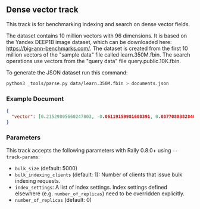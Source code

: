 ## Dense vector track

This track is for benchmarking indexing and search on dense vector fields.

The dataset contains 10 million vectors with 96 dimensions. It is based on the
Yandex DEEP1B image dataset, which can be downloaded here:
https://big-ann-benchmarks.com/. The dataset is created from the first 10
million vectors of the "sample data" file called learn.350M.fbin. The search
operations use vectors from the "query data" file query.public.10K.fbin.

To generate the JSON dataset run this command:

```bash
python3 _tools/parse.py data/learn.350M.fbin > documents.json
````

### Example Document

```json
{
  "vector": [0.21529805660247803, -0.06119159981608391, 0.08770883828401566, 0.08731604367494583, -0.03312725946307182, -0.06861377507448196, 0.011172166094183922, 0.08099681884050369, 0.06873716413974762, -0.10662394016981125, -0.06803347170352936, -0.22509372234344482, 0.04775683954358101, -0.11963146924972534, -0.13713325560092926, 0.040520284324884415, 0.03633395954966545, -0.06001321226358414, 0.05640476569533348, -0.1323852241039276, 0.09493865817785263, 0.08581436425447464, 0.11651603877544403, -0.007319801487028599, 0.07001037895679474, -0.20735269784927368, 0.09725717455148697, -0.09026120603084564, 0.027974626049399376, 0.07966648787260056, -0.00902935303747654, -0.25620758533477783, -0.03905373811721802, 0.1739693433046341, -0.0062398542650043964, 0.1722472906112671, -0.005885206162929535, -0.15015317499637604, -0.13207486271858215, -0.05693387985229492, 0.1926010102033615, -0.03730269894003868, 0.06276655197143555, 0.06388836354017258, -0.07929308712482452, -0.04800641909241676, -0.04506685957312584, -0.025829171761870384, 0.11739484965801239, 0.04018357768654823, 0.03557595983147621, -0.14328059554100037, -0.009096059016883373, 0.01991777867078781, 0.19544541835784912, 0.16432076692581177, -0.17786552011966705, -0.011906086467206478, -0.022930240258574486, 0.0394594669342041, -0.1750987023115158, -0.07123833894729614, 0.03142083063721657, -0.03363385424017906, 0.042252954095602036, -0.12258686870336533, 0.0053991954773664474, -0.0580497682094574, -0.13083989918231964, 0.01648520492017269, -0.15029865503311157, 0.04681768640875816, -0.22521495819091797, -0.028500616550445557, 0.09996795654296875, 0.04748646169900894, -0.12404435873031616, 0.11154870688915253, -0.018465351313352585, -0.009930790401995182, -0.04939839243888855, -0.1522141546010971, 0.21582986414432526, -0.05126684159040451, -0.020097043365240097, -0.05058222636580467, 0.0635807067155838, 0.01816011220216751, 0.0961170494556427, 0.06972803920507431, 0.13445426523685455, -0.015163707546889782, -0.0299700740724802, 0.03558037802577019, 0.10351981967687607, -0.025422528386116028]
}
```

### Parameters

This track accepts the following parameters with Rally 0.8.0+ using `--track-params`:

* `bulk_size` (default: 5000)
* `bulk_indexing_clients` (default: 1): Number of clients that issue bulk indexing requests.
* `index_settings`: A list of index settings. Index settings defined elsewhere (e.g. `number_of_replicas`) need to be overridden explicitly.
* `number_of_replicas` (default: 0)
